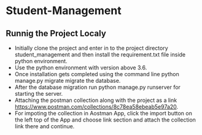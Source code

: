 # Student-Management

## Runnig the Project Localy

- Initially clone the project and enter in to the project directory student_management and then install the requirement.txt file inside python environment.
- Use the python environment with version above 3.6.
- Once installation gets completed using the command line python manage.py migrate migrate the database.
- After the database migration run python manage.py runserver for starting the server.
- Attaching the postman collection along with the project as a link https://www.postman.com/collections/8c78ea58ebeab5e97a20.
- For impoting the collection in Aostman App, click the import button on the left top of the App and choose link section and attach the collection link there and continue. 
